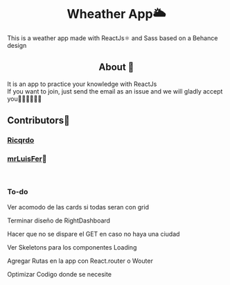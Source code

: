 <h1 align="center"> Wheather App🌥️ </h1>

This is a weather app made with ReactJs⚛️ and Sass based on a Behance design

<h2 align="center"> About 📝 </h2>

It is an app to practice your knowledge with ReactJs <br/>
If you want to join, just send the email as an issue and we will gladly accept you👨🏻‍💻👩🏻‍💻

## Contributors🌟

### [Ricqrdo](https://github.com/Ricqrdo) <br/>

### [mrLuisFer](https://github.com/mrLuisFer)🍕

<br/>

<!-- En esta parte se agregaran las cosas por hacer -->
<div>
 <h3 align="left">To-do</h3>

<p align="left">
  Ver acomodo de las cards si todas seran con grid
</p>

<p align="left">
  Terminar diseño de RightDashboard
</p>

<p align="left">
  Hacer que no se dispare el GET en caso no haya una ciudad
</p>

<p align="left">
  Ver Skeletons para los componentes Loading
</p>

<p align="left">
  Agregar Rutas en la app con React.router o Wouter
</p>

<p align="left">
  Optimizar Codigo donde se necesite
</p>

</div>
